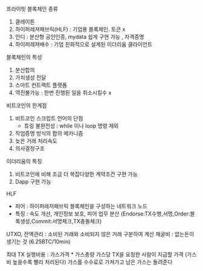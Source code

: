 프라이빗 블록체인 종류
1. 클레이튼
2. 하이퍼레져패브릭(HLF) : 기업용 블록체인. 토큰 x
3. 인디 : 분산형 공인인증, mydata 쉽게 구현 가능 , 자격증명
4. 하이퍼레져배수 : 기업 친화적으로 설계된 이더리움 클라이언트


블록체인의 특성
1. 분산합의
2. 가치생성 전달
3. 스마트 컨트랙트 플랫폼
4. 역진불가능 : 한번 진행된 일을 취소시킬수 x


비트코인의 한계점
1. 비트코인 스크립트 언어의 단점
   - 튜링 불완전성 : while 이나 loop 명령 제외
2. 작업증명 방식의 합의 메카니즘
3. 늦은 거래 처리속도
4. 의사결정구조


이더리움의 특징 
1. 비트코인에 비해 조금 더 복잡다양한 계약조건 구현 가능
2. Dapp 구현 가능

HLF
- 피어 : 하이퍼레저패브릭 블록체인을 구성하는 네트워크 노드
- 특징 : 속도 개선, 개인정보 보호, 피어 업무 분산 (Endorse:TX수행,서명,Order:블록생성,Commit:서명체크,TX충돌체크)


UTXO, 잔액관리 : 소비된 거래와 소비되지 않은 거래 구분하여 계산
채굴비 : 없는돈이 생기는 것 (6.25BTC/10min)

최대 TX 실행비용 : 가스가격 * 가스총량 
가스당 TX을 요청한 사람이 지급할 가격 (가스비 높을수록 빨리 처리된다)
가스를 수수료로 가져가고 남은 가스는 돌려준다
 

